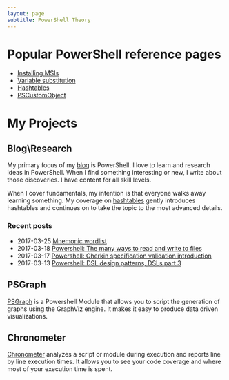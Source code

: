```yaml
---
layout: page
subtitle: PowerShell Theory
---
```


# Popular PowerShell reference pages

* [Installing MSIs](\2016-10-21-powershell-installing-msi-files)
* [Variable substitution](\2017-1-13-powershell-variable-substitution-in-strings)
* [Hashtables](\2016-11-06-powershell-hashtable-everything-you-wanted-to-know-about)
* [PSCustomObject](\2016-10-28-powershell-everything-you-wanted-to-know-about-pscustomobject)

# My Projects

## Blog\Research

My primary focus of my [blog](\blog) is PowerShell. I love to learn and research ideas in PowerShell. When I find something interesting or new, I write about those discoveries. I have content for all skill levels. 

When I cover fundamentals, my intention is that everyone walks away learning something. My coverage on [hashtables](\2016-11-06-powershell-hashtable-everything-you-wanted-to-know-about) gently introduces hashtables and continues on to take the topic to the most advanced details.

### Recent posts

* 2017-03-25 [Mnemonic wordlist](\2017-03-25-mnemonic-wordlist)
* 2017-03-18 [Powershell: The many ways to read and write to files](\2017-03-18-Powershell-reading-and-saving-data-to-files)
* 2017-03-17 [Powershell: Gherkin specification validation introduction](\2017-03-17-Powershell-Gherkin-specification-validation)
* 2017-03-13 [Powershell: DSL design patterns, DSLs part 3](\2017-03-13-Powershell-DSL-design-patterns)

## PSGraph

[PSGraph](\2017-01-30-Powershell-PSGraph) is a Powershell Module that allows you to script the generation of graphs using the GraphViz engine. It makes it easy to produce data driven visualizations.

## Chronometer

[Chronometer](\2017-02-05-Powershell-Chronometer-line-by-line-script-execution-times) analyzes a script or module during execution and reports line by line execution times. It allows you to see your code coverage and where most of your execution time is spent.
